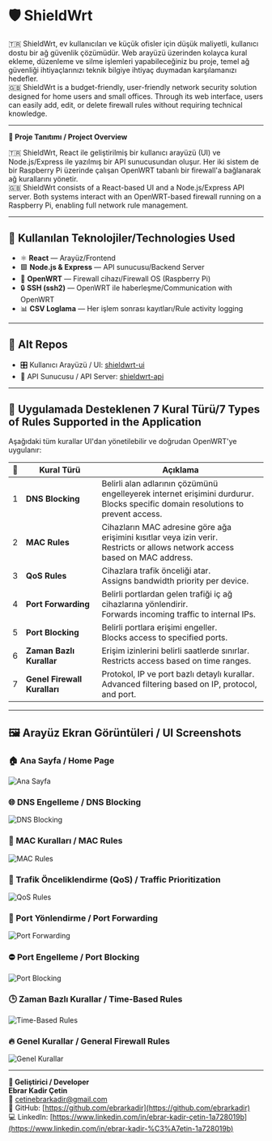 # 🛡️ **ShieldWrt**

🇹🇷 ShieldWrt, ev kullanıcıları ve küçük ofisler için düşük maliyetli, kullanıcı dostu bir ağ güvenlik çözümüdür. Web arayüzü üzerinden kolayca kural ekleme, düzenleme ve silme işlemleri yapabileceğiniz bu proje, temel ağ güvenliği ihtiyaçlarınızı teknik bilgiye ihtiyaç duymadan karşılamanızı hedefler.  
🇬🇧 ShieldWrt is a budget-friendly, user-friendly network security solution designed for home users and small offices. Through its web interface, users can easily add, edit, or delete firewall rules without requiring technical knowledge.

---

**🚀 Proje Tanıtımı / Project Overview**

🇹🇷 ShieldWrt, React ile geliştirilmiş bir kullanıcı arayüzü (UI) ve Node.js/Express ile yazılmış bir API sunucusundan oluşur. Her iki sistem de bir Raspberry Pi üzerinde çalışan OpenWRT tabanlı bir firewall'a bağlanarak ağ kurallarını yönetir.  
🇬🇧 ShieldWrt consists of a React-based UI and a Node.js/Express API server. Both systems interact with an OpenWRT-based firewall running on a Raspberry Pi, enabling full network rule management.

---

## 🧰 Kullanılan Teknolojiler/Technologies Used

- ⚛️ **React** — Arayüz/Frontend
- 🟩 **Node.js & Express** — API sunucusu/Backend Server
- 📡 **OpenWRT** — Firewall cihazı/Firewall OS (Raspberry Pi)
- 🔒 **SSH (ssh2)** — OpenWRT ile haberleşme/Communication with OpenWRT
- 📊 **CSV Loglama** — Her işlem sonrası kayıtları/Rule activity logging

---

## 📁 Alt Repos

- 🎛️ Kullanıcı Arayüzü / UI: [shieldwrt-ui](https://github.com/ebrarkadir/react-firewall-ui)  
- 🔧 API Sunucusu / API Server: [shieldwrt-api](https://github.com/ebrarkadir/openwrt-firewall-api)


---

## 🧱 Uygulamada Desteklenen 7 Kural Türü/7 Types of Rules Supported in the Application

Aşağıdaki tüm kurallar UI'dan yönetilebilir ve doğrudan OpenWRT'ye uygulanır:

| 🔢 | Kural Türü               | Açıklama                                                                 |
|----|--------------------------|--------------------------------------------------------------------------|
| 1  | **DNS Blocking**         |Belirli alan adlarının çözümünü engelleyerek internet erişimini durdurur. <br />Blocks specific domain resolutions to prevent access.|
| 2  | **MAC Rules**            | Cihazların MAC adresine göre ağa erişimini kısıtlar veya izin verir. <br />Restricts or allows network access based on MAC address. |
| 3  | **QoS Rules**            | Cihazlara trafik önceliği atar. <br />Assigns bandwidth priority per device. |
| 4  | **Port Forwarding**      | Belirli portlardan gelen trafiği iç ağ cihazlarına yönlendirir. <br />Forwards incoming traffic to internal IPs. |
| 5  | **Port Blocking**        | Belirli portlara erişimi engeller. <br />Blocks access to specified ports. |
| 6  | **Zaman Bazlı Kurallar** | Erişim izinlerini belirli saatlerde sınırlar. <br />Restricts access based on time ranges. |
| 7  | **Genel Firewall Kuralları** | Protokol, IP ve port bazlı detaylı kurallar. <br />Advanced filtering based on IP, protocol, and port.|


---

## 🖼️ Arayüz Ekran Görüntüleri / UI Screenshots

### 🏠 Ana Sayfa / Home Page
![Ana Sayfa](screenshots/home.jpeg)

### 🌐 DNS Engelleme / DNS Blocking
![DNS Blocking](screenshots/dns_blocking.jpeg)

### 📶 MAC Kuralları / MAC Rules
![MAC Rules](screenshots/mac_rules.jpeg)

### 🚦 Trafik Önceliklendirme (QoS) / Traffic Prioritization
![QoS Rules](screenshots/qos_rules.jpeg)

### 🔁 Port Yönlendirme / Port Forwarding
![Port Forwarding](screenshots/port_forwarding.jpeg)

### ⛔ Port Engelleme / Port Blocking
![Port Blocking](screenshots/port_blocking.jpeg)

### 🕒 Zaman Bazlı Kurallar / Time-Based Rules
![Time-Based Rules](screenshots/time_rules.jpeg)

### 🔥 Genel Kurallar / General Firewall Rules
![Genel Kurallar](screenshots/firewall_rules.jpeg)

---

**👤 Geliştirici / Developer**  
**Ebrar Kadir Çetin**  
📧 cetinebrarkadir@gmail.com  
🔗 GitHub: [https://github.com/ebrarkadir](https://github.com/ebrarkadir)  
💻 LinkedIn: [https://www.linkedin.com/in/ebrar-kadir-çetin-1a728019b](https://www.linkedin.com/in/ebrar-kadir-%C3%A7etin-1a728019b)

